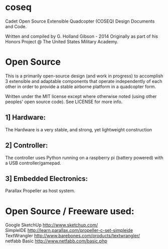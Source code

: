 coseq
=====

Cadet Open Source Extensible Quadcopter (COSEQ) Design Documents and Code.

Written and compiled by G. Holland Gibson - 2014
Originally as part of his Honors Project @ The United States Military Academy. 

Open Source
===========

This is a primarily open-source design (and work in progress) to accomplish 3 extensible and adaptable components that operate 
independently of each other in order to provide a stable airborne platform in a quadcopter form.

Written under the MIT license except where otherwise noted (using other peoples' open source code). See LICENSE for more info.

1] Hardware:
-----------
The Hardware is a very stable, and strong, yet lightweight construction

2] Controller: 
-------------
The controller uses Python running on a raspberry pi (battery powered) with a USB controller/gamepad.

3] Embedded Electronics: 
-----------------------
Parallax Propeller as host system.



Open Source / Freeware used:
============================
Google SketchUp
    http://www.sketchup.com/<br>
SimpleIDE
    http://learn.parallax.com/propeller-c-set-simpleide<br>
TextWrangler
    http://www.barebones.com/products/textwrangler/<br>
netfabb Basic
    http://www.netfabb.com/basic.php<br>
